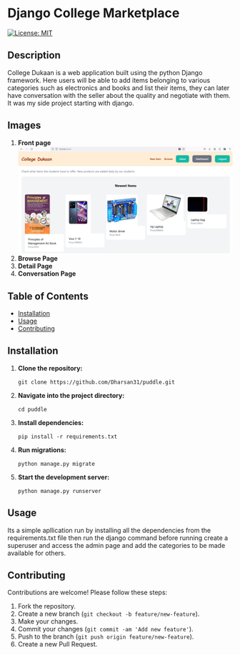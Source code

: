 
# Django College Marketplace

[![License: MIT](https://img.shields.io/badge/License-MIT-yellow.svg)](https://opensource.org/licenses/MIT)

## Description

College Dukaan is a web application built using the python Django framework. Here users will be able to add items belonging to various categories such as electronics and books and list their items, they can later have conversation with the seller about the quality and negotiate with them. It was my side project starting with django.

## Images

1. **Front page**
   ![Front page](https://github.com/Dharsan31/puddle/blob/main/images/front%20page.png)
3. **Browse Page**
4. **Detail Page**
5. **Conversation Page**

## Table of Contents

- [Installation](#installation)
- [Usage](#usage)
- [Contributing](#contributing)

## Installation

1. **Clone the repository:**
   ```
   git clone https://github.com/Dharsan31/puddle.git
   ```

2. **Navigate into the project directory:**
   ```
   cd puddle
   ```

3. **Install dependencies:**
   ```
   pip install -r requirements.txt
   ```

4. **Run migrations:**
   ```
   python manage.py migrate
   ```

5. **Start the development server:**
   ```
   python manage.py runserver
   ```

## Usage

Its a simple apllication run by installing all the dependencies from the requirements.txt file then run the django command before running create a superuser and access the admin page and add the categories to be made available for others.

## Contributing

Contributions are welcome! Please follow these steps:

1. Fork the repository.
2. Create a new branch (`git checkout -b feature/new-feature`).
3. Make your changes.
4. Commit your changes (`git commit -am 'Add new feature'`).
5. Push to the branch (`git push origin feature/new-feature`).
6. Create a new Pull Request.


